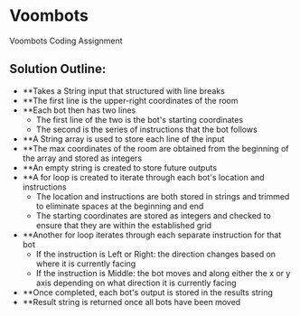 # Voombots
Voombots Coding Assignment

## Solution Outline:

* **Takes a String input that structured with line breaks
* **The first line is the upper-right coordinates of the room
* **Each bot then has two lines
  - The first line of the two is the bot's starting coordinates
  - The second is the series of instructions that the bot follows
* **A String array is used to store each line of the input
* **The max coordinates of the room are obtained from the beginning of the array and stored as integers 
* **An empty string is created to store future outputs
* **A for loop is created to iterate through each bot's location and instructions 
  - The location and instructions are both stored in strings and trimmed to eliminate spaces at the beginning and end
  - The starting coordinates are stored as integers and checked to ensure that they are within the established grid
* **Another for loop iterates through each separate instruction for that bot
  - If the instruction is Left or Right: the direction changes based on where it is currently facing
  - If the instruction is Middle: the bot moves and along either the x or y axis depending on what direction it is currently facing
* **Once completed, each bot's output is stored in the results string
* **Result string is returned once all bots have been moved
